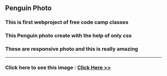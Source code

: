 ## Penguin Photo

### This is first webproject of free code camp classes
### This Penguin photo create with the help of only css
### These are responsive photo and this is really amazing
<hr>

### Click here to see this image  : [Click Here >>]( https://subratgoogle.github.io/catphoto/.)
